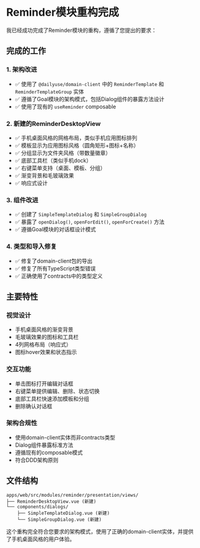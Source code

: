 # Reminder模块重构完成

我已经成功完成了Reminder模块的重构，遵循了您提出的要求：

## 完成的工作

### 1. 架构改进
- ✅ 使用了 `@dailyuse/domain-client` 中的 `ReminderTemplate` 和 `ReminderTemplateGroup` 实体
- ✅ 遵循了Goal模块的架构模式，包括Dialog组件的暴露方法设计
- ✅ 使用了现有的 `useReminder` composable

### 2. 新建的ReminderDesktopView
- ✅ 手机桌面风格的网格布局，类似手机应用图标排列
- ✅ 模板显示为应用图标风格（圆角矩形+图标+名称）
- ✅ 分组显示为文件夹风格（带数量徽章）
- ✅ 底部工具栏（类似手机dock）
- ✅ 右键菜单支持（桌面、模板、分组）
- ✅ 渐变背景和毛玻璃效果
- ✅ 响应式设计

### 3. 组件改进
- ✅ 创建了 `SimpleTemplateDialog` 和 `SimpleGroupDialog`
- ✅ 暴露了 `openDialog()`, `openForEdit()`, `openForCreate()` 方法
- ✅ 遵循Goal模块的对话框设计模式

### 4. 类型和导入修复
- ✅ 修复了domain-client包的导出
- ✅ 修复了所有TypeScript类型错误
- ✅ 正确使用了contracts中的类型定义

## 主要特性

### 视觉设计
- 手机桌面风格的渐变背景
- 毛玻璃效果的图标和工具栏
- 4列网格布局（响应式）
- 图标hover效果和状态指示

### 交互功能
- 单击图标打开编辑对话框
- 右键菜单提供编辑、删除、状态切换
- 底部工具栏快速添加模板和分组
- 删除确认对话框

### 架构合规性
- 使用domain-client实体而非contracts类型
- Dialog组件暴露标准方法
- 遵循现有的composable模式
- 符合DDD架构原则

## 文件结构

```
apps/web/src/modules/reminder/presentation/views/
├── ReminderDesktopView.vue (新建)
└── components/dialogs/
    ├── SimpleTemplateDialog.vue (新建)
    └── SimpleGroupDialog.vue (新建)
```

这个重构完全符合您要求的架构模式，使用了正确的domain-client实体，并提供了手机桌面风格的用户体验。